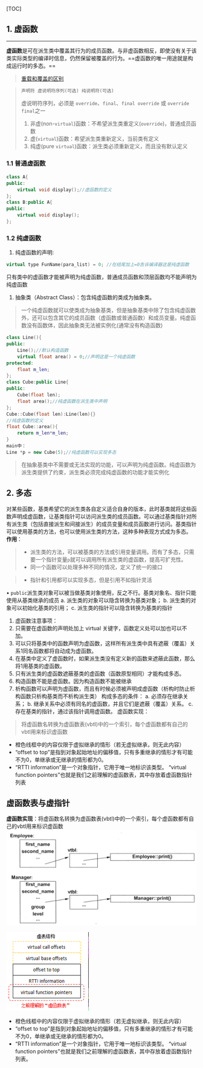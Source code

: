 [TOC]
## 1. 虚函数 
---
**虚函数**是可在派生类中覆盖其行为的成员函数。与非虚函数相反，即使没有关于该类实际类型的编译时信息，仍然保留被覆盖的行为。==虚函数的唯一用途就是构成运行时的多态。==
> [重载和覆盖的区别](4.函数\3.函数重载.md)

> ```cpp
> 声明符 虚说明符序列(可选) 纯说明符(可选)
> ```
> 虚说明符序列，必须是 `override`、`final`、`final override` 或 `override final`之一
> 1. 非虚(non-`virtual`)函数：不希望派生类重定义(`override`)，普通成员函数
> 2. 虚(`virtual`)函数：希望派生类重新定义，当前类有定义
> 3. 纯虚(pure `virtual`)函数：派生类必须重新定义，而且没有默认定义

### 1.1 普通虚函数

```cpp
class A{
public:
    virtual void display();//虚函数的定义
};
class B:public A{
public:
    virtual void display();
};
```
### 1.2 纯虚函数

1. 纯虚函数的声明:
```cpp
virtual type FunName(para_list) = 0; //在结尾加上=0告诉编译器这是纯虚函数
```
只有类中的虚函数才能被声明为纯虚函数，普通成员函数和顶层函数均不能声明为纯虚函数
1. 抽象类（Abstract Class）：包含纯虚函数的类成为抽象类。
> 一个纯虚函数就可以使类成为抽象基类，但是抽象基类中除了包含纯虚函数外，还可以包含其它的成员函数（虚函数或普通函数）和成员变量。纯虚函数没有函数体，因此抽象类无法被实例化(通常没有构造函数)
```cpp
class Line(){
public:
    Line();//默认构造函数
    virtual float area() = 0;//声明这是一个纯虚函数
protected:
    float m_len;
};
class Cube:public Line{
public:
    Cube(float len);
    float area();//纯虚函数在派生类中声明
};
Cube::Cube(float len):Line(len){}
//纯虚函数的定义
float Cube::area(){
    return m_len*m_len;
}
main中：
Line *p = new Cube(5);//纯虚函数可以实现多态
```

> 在抽象基类中不需要或无法实现的功能，可以声明为纯虚函数。纯虚函数为派生类提供了约束，派生类必须完成纯虚函数的功能才能实例化

## 2. 多态
对某些函数，基类希望它的派生类各自定义适合自身的版本，此时基类就将这些函数声明成虚函数，让基类指针可以访问派生类的成员函数。可以通过基类指针对所有派生类（包括直接派生和间接派生）的成员变量和成员函数进行访问。基类指针可以使用基类的方法，也可以使用派生类的方法，这种多种表现方式成为多态。
**作用**：
> - 派生类的方法，可以被基类的方法或引用变量调用。而有了多态，只需要一个指针变量`p`就可以调用所有派生类的虚函数，提高可扩充性。
> - 同一个函数可以处理多种不同的情况，定义了统一的接口

> - 指针和引用都可以实现多态，但是引用不如指针灵活

• `public`派生类对象可以被当做基类对象使用，反之不行。基类对象名、指针只能使用从基类继承的成员
a. 派生类的对象可以隐含转换为基类对象；
b. 派生类的对象可以初始化基类的引用；
c. 派生类的指针可以隐含转换为基类的指针

1. 虚函数注意事项：
2. 只需要在虚函数的声明处加上 virtual 关键字，函数定义处可以加也可以不加。
3. 可以只将基类中的函数声明为虚函数，这样所有派生类中具有遮蔽（覆盖）关系1同名函数都将自动成为虚函数。
4. 在基类中定义了虚函数时，如果派生类没有定义新的函数来遮蔽此函数，那么将1用基类的虚函数。
5. 只有派生类的虚函数遮蔽基类的虚函数（函数原型相同）才能构成多态。
6. 构造函数不能是虚函数。因为构造函数不能被继承
7. 析构函数可以声明为虚函数，而且有时候必须被声明成虚函数（析构时防止析构函数只析构基类而不析构派生类）
构成多态的条件：
    a. 必须存在继承关系；
    b. 继承关系中必须有同名的虚函数，并且它们是遮蔽（覆盖）关系。
    c. 存在基类的指针，通过该指针调用虚函数。
虚函数实现：
> 将虚函数名转换为虚函数表(vbtl)中的一个索引，每个虚函数都有自己的vbtl用来标识虚函数



- 橙色线框中的内容仅限于虚拟继承的情形（若无虚拟继承，则无此内容）
- “offset to top”是指到对象起始地址的偏移值，只有多重继承的情形才有可能不为0，单继承或无继承的情形都为0。
- “RTTI information”是一个对象指针，它用于唯一地标识该类型。
“virtual function pointers”也就是我们之前理解的虚函数表，其中存放着虚函数指针列表

## 虚函数表与虚指针
**虚函数实现**：将虚函数名转换为虚函数表(vbtl)中的一个索引，每个虚函数都有自己的vbtl用来标识虚函数
![20190903104536.png](https://raw.githubusercontent.com/itisl/Pic_Bed/master/img/20190903104536.png)


![20190903104551.png](https://raw.githubusercontent.com/itisl/Pic_Bed/master/img/20190903104551.png)
- 橙色线框中的内容仅限于虚拟继承的情形（若无虚拟继承，则无此内容）
- “offset to top”是指到对象起始地址的偏移值，只有多重继承的情形才有可能不为0，单继承或无继承的情形都为0。
- “RTTI information”是一个对象指针，它用于唯一地标识该类型。
“virtual function pointers”也就是我们之前理解的虚函数表，其中存放着虚函数指针列表。
